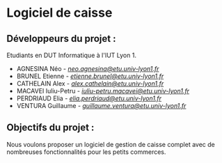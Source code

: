 # Logiciel de caisse

## Développeurs du projet :

Etudiants en DUT Informatique à l'IUT Lyon 1.

* AGNESINA Néo - *neo.agnesina@etu.univ-lyon1.fr*
* BRUNEL Etienne - *etienne.brunel@etu.univ-lyon1.fr*
* CATHELAIN Alex - *alex.cathelain@etu.univ-lyon1.fr*
* MACAVEI Iuliu-Petru - *iuliu-petru.macavei@etu.univ-lyon1.fr*
* PERDRIAUD Elia - *elia.perdriaud@etu.univ-lyon1.fr*
* VENTURA Guillaume - *guillaume.ventura@etu.univ-lyon1.fr*


## Objectifs du projet : 

Nous voulons proposer un logiciel de gestion de caisse complet avec de nombreuses fonctionnalités pour les petits commerces.